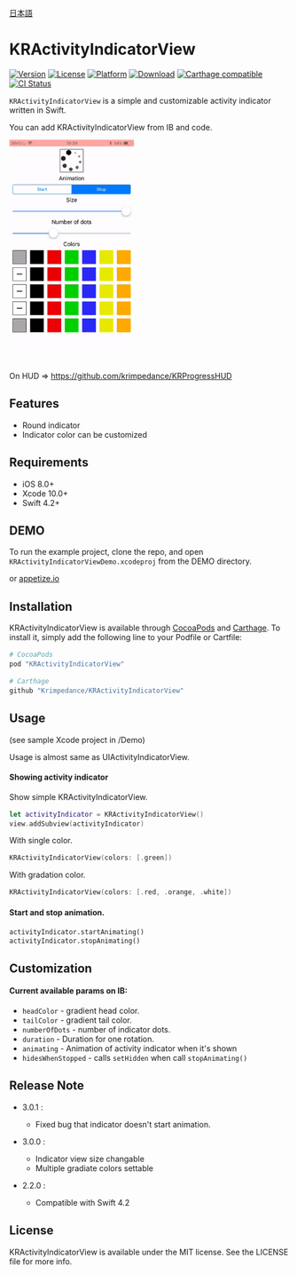 [日本語](./README_Ja.md)

# KRActivityIndicatorView

[![Version](https://img.shields.io/cocoapods/v/KRActivityIndicatorView.svg?style=flat)](http://cocoapods.org/pods/KRActivityIndicatorView)
[![License](https://img.shields.io/cocoapods/l/KRActivityIndicatorView.svg?style=flat)](http://cocoapods.org/pods/KRActivityIndicatorView)
[![Platform](https://img.shields.io/cocoapods/p/KRActivityIndicatorView.svg?style=flat)](http://cocoapods.org/pods/KRActivityIndicatorView)
[![Download](https://img.shields.io/cocoapods/dt/KRActivityIndicatorView.svg?style=flat)](http://cocoapods.org/pods/KRActivityIndicatorView)
[![Carthage compatible](https://img.shields.io/badge/Carthage-compatible-4BC51D.svg?style=flat)](https://github.com/Carthage/Carthage)
[![CI Status](http://img.shields.io/travis/krimpedance/KRActivityIndicatorView.svg?style=flat)](https://travis-ci.org/krimpedance/KRActivityIndicatorView)

`KRActivityIndicatorView` is a simple and customizable activity indicator written in Swift.

You can add KRActivityIndicatorView from IB and code.

<img src="https://github.com/krimpedance/Resources/blob/master/KRActivityIndicatorView/demo.gif" height=400>

On HUD => https://github.com/krimpedance/KRProgressHUD

## Features
- Round indicator
- Indicator color can be customized

## Requirements
- iOS 8.0+
- Xcode 10.0+
- Swift 4.2+

## DEMO
To run the example project, clone the repo, and open `KRActivityIndicatorViewDemo.xcodeproj` from the DEMO directory.

or [appetize.io](https://appetize.io/app/v73ez7gvuzzuhxecu4zqv4em0r)

## Installation
KRActivityIndicatorView is available through [CocoaPods](http://cocoapods.org) and [Carthage](https://github.com/Carthage/Carthage).
To install it, simply add the following line to your Podfile or Cartfile:

```ruby
# CocoaPods
pod "KRActivityIndicatorView"
```

```ruby
# Carthage
github "Krimpedance/KRActivityIndicatorView"
```

## Usage
(see sample Xcode project in /Demo)

Usage is almost same as UIActivityIndicatorView.

#### Showing activity indicator

Show simple KRActivityIndicatorView.

```swift
let activityIndicator = KRActivityIndicatorView()
view.addSubview(activityIndicator)
```

With single color.

```swift
KRActivityIndicatorView(colors: [.green])
```

With gradation color.

```swift
KRActivityIndicatorView(colors: [.red, .orange, .white])
```

#### Start and stop animation.

```
activityIndicator.startAnimating()
activityIndicator.stopAnimating()
```

## Customization

#### Current available params on IB:
* `headColor` - gradient head color.
* `tailColor` - gradient tail color.
* `numberOfDots` - number of indicator dots.
* `duration` - Duration for one rotation.
* `animating` - Animation of activity indicator when it's shown
* `hidesWhenStopped` - calls `setHidden` when call `stopAnimating()`


## Release Note
+ 3.0.1 :
  - Fixed bug that indicator doesn't start animation.

+ 3.0.0 :
  - Indicator view size changable
  - Multiple gradiate colors settable

+ 2.2.0 :
  - Compatible with Swift 4.2

## License
KRActivityIndicatorView is available under the MIT license. See the LICENSE file for more info.
